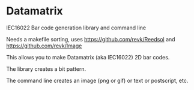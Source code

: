 # Datamatrix
IEC16022 Bar code generation library and command line

Needs a makefile sorting, uses https://github.com/revk/Reedsol and https://github.com/revk/Image


This allows you to make Datamatrix (aka IEC16022) 2D bar codes.

The library creates a bit pattern.

The command line creates an image (png or gif) or text or postscript, etc.
